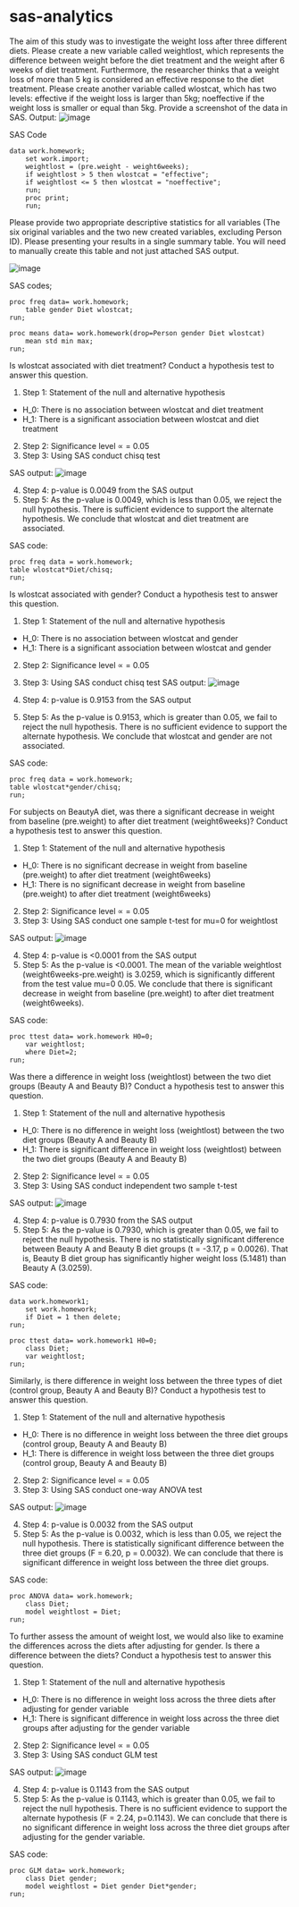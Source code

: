 # sas-analytics

The aim of this study was to investigate the weight loss after three different diets. Please create a new variable called weightlost, which represents the difference between weight before the diet treatment and the weight after 6 weeks of diet treatment. Furthermore, the researcher thinks that a weight loss of more than 5 kg is considered an effective response to the diet treatment. Please create another variable called wlostcat, which has two levels: effective if the weight loss is larger than 5kg; noeffective if the weight loss is smaller or equal than 5kg. Provide a screenshot of the data in SAS.
Output:
![image](https://user-images.githubusercontent.com/121342739/222927667-99457164-b327-48fd-82a2-ade386a6d4fa.png)

SAS Code
```
data work.homework; 
	set work.import; 
	weightlost = (pre.weight - weight6weeks); 
	if weightlost > 5 then wlostcat = "effective"; 
	if weightlost <= 5 then wlostcat = "noeffective"; 
	run; 
	proc print; 
	run;
```

Please provide two appropriate descriptive statistics for all variables (The six original variables and the two new created variables, excluding Person ID). Please presenting your results in a single summary table. You will need to manually create this table and not just attached SAS output.

![image](https://user-images.githubusercontent.com/121342739/222927252-cb90a371-5d26-4625-a83e-5d3560805e32.png)

SAS codes;
```
proc freq data= work.homework; 
	table gender Diet wlostcat; 
run; 
 
proc means data= work.homework(drop=Person gender Diet wlostcat)  
	mean std min max; 
run;
```

Is wlostcat associated with diet treatment? Conduct a hypothesis test to answer this question.
1. Step 1: Statement of the null and alternative hypothesis
 - H_0: There is no association between wlostcat and diet treatment
 - H_1: There is a significant association between wlostcat and diet treatment

2. Step 2: Significance level ∝ = 0.05
3. Step 3: Using SAS conduct chisq test

SAS output:
![image](https://user-images.githubusercontent.com/121342739/222927359-8f9757af-1d07-45dc-ac68-054ce9de5f4d.png)
 
4. Step 4: p-value is 0.0049 from the SAS output
5. Step 5: As the p-value is 0.0049, which is less than 0.05, we reject the null hypothesis. There is sufficient evidence to support the alternate hypothesis. We conclude that wlostcat and diet treatment are associated.

SAS code:
```
proc freq data = work.homework; 
table wlostcat*Diet/chisq; 
run;
```

Is wlostcat associated with gender? Conduct a hypothesis test to answer this question.
1. Step 1: Statement of the null and alternative hypothesis
- H_0: There is no association between wlostcat and gender
- H_1: There is a significant association between wlostcat and gender

2. Step 2: Significance level ∝ = 0.05
3. Step 3: Using SAS conduct chisq test
SAS output:
 ![image](https://user-images.githubusercontent.com/121342739/222927414-fcf701e6-2160-4fc5-959d-2ee3878d81bb.png)

4. Step 4: p-value is 0.9153 from the SAS output
5. Step 5: As the p-value is 0.9153, which is greater than 0.05, we fail to reject the null hypothesis. There is no sufficient evidence to support the alternate hypothesis. We conclude that wlostcat and gender are not associated.

SAS code:
```
proc freq data = work.homework; 
table wlostcat*gender/chisq; 
run;
```

For subjects on BeautyA diet, was there a significant decrease in weight from baseline (pre.weight) to after diet treatment (weight6weeks)? Conduct a hypothesis test to answer this question.
1. Step 1: Statement of the null and alternative hypothesis
- H_0: There is no significant decrease in weight from baseline (pre.weight) to after diet treatment (weight6weeks)
- H_1: There is no significant decrease in weight from baseline (pre.weight) to after diet treatment (weight6weeks)

2. Step 2: Significance level ∝ = 0.05
3. Step 3: Using SAS conduct one sample t-test for mu=0 for weightlost

SAS output:
![image](https://user-images.githubusercontent.com/121342739/222927465-964c6590-c62a-44ed-816b-c87686903aa8.png)
 
4. Step 4: p-value is <0.0001 from the SAS output
5. Step 5: As the p-value is <0.0001. The mean of the variable weightlost (weight6weeks-pre.weight) is 3.0259, which is significantly different from the test value mu=0 0.05. We conclude that there is significant decrease in weight from baseline (pre.weight) to after diet treatment (weight6weeks).

SAS code:
```
proc ttest data= work.homework H0=0; 
	var weightlost; 
	where Diet=2; 
run; 
```

Was there a difference in weight loss (weightlost) between the two diet groups (Beauty A and Beauty B)? Conduct a hypothesis test to answer this question.
1. Step 1: Statement of the null and alternative hypothesis
- H_0: There is no difference in weight loss (weightlost) between the two diet groups (Beauty A and Beauty B)
- H_1: There is significant difference in weight loss (weightlost) between the two diet groups (Beauty A and Beauty B)
2. Step 2: Significance level ∝ = 0.05
3. Step 3: Using SAS conduct independent two sample t-test

SAS output:
![image](https://user-images.githubusercontent.com/121342739/222927509-da399191-6d3c-4c90-93ff-7da593bbcca0.png)
 
4. Step 4: p-value is 0.7930 from the SAS output
5. Step 5: As the p-value is 0.7930, which is greater than 0.05, we fail to reject the null hypothesis. There is no statistically significant difference between Beauty A and Beauty B diet groups (t = -3.17, p = 0.0026). That is, Beauty B diet group has significantly higher weight loss (5.1481) than Beauty A (3.0259).

SAS code:
```
data work.homework1; 
	set work.homework; 
	if Diet = 1 then delete; 
run;

proc ttest data= work.homework1 H0=0; 
	class Diet; 
	var weightlost; 
run; 
```

Similarly, is there difference in weight loss between the three types of diet (control group, Beauty A and Beauty B)? Conduct a hypothesis test to answer this question.
1. Step 1: Statement of the null and alternative hypothesis
- H_0: There is no difference in weight loss between the three diet groups (control group, Beauty A and Beauty B)
- H_1: There is difference in weight loss between the three diet groups (control group, Beauty A and Beauty B)
2. Step 2: Significance level ∝ = 0.05
3. Step 3: Using SAS conduct one-way ANOVA test

SAS output:
  ![image](https://user-images.githubusercontent.com/121342739/222927566-4bc44983-c7fc-48dc-9eec-d578c118865c.png)

4. Step 4: p-value is 0.0032 from the SAS output
5. Step 5: As the p-value is 0.0032, which is less than 0.05, we reject the null hypothesis. There is statistically significant difference between the three diet groups (F = 6.20, p = 0.0032). We can conclude that there is significant difference in weight loss between the three diet groups.

SAS code:
```
proc ANOVA data= work.homework; 
	class Diet; 
	model weightlost = Diet; 
run; 
```

To further assess the amount of weight lost, we would also like to examine the differences across the diets after adjusting for gender. Is there a difference between the diets? Conduct a hypothesis test to answer this question.
1. Step 1: Statement of the null and alternative hypothesis
- H_0: There is no difference in weight loss across the three diets after adjusting for gender variable
- H_1: There is significant difference in weight loss across the three diet groups after adjusting for the gender variable
2. Step 2: Significance level ∝ = 0.05
3. Step 3: Using SAS conduct GLM test

SAS output:
![image](https://user-images.githubusercontent.com/121342739/222927595-83d37371-e002-460a-a4e3-dd67372e494e.png)
  
4. Step 4: p-value is 0.1143 from the SAS output
5. Step 5: As the p-value is 0.1143, which is greater than 0.05, we fail to reject the null hypothesis. There is no sufficient evidence to support the alternate hypothesis (F = 2.24, p=0.1143). We can conclude that there is no significant difference in weight loss across the three diet groups after adjusting for the gender variable.

SAS code:
```
proc GLM data= work.homework; 
	class Diet gender; 
	model weightlost = Diet gender Diet*gender; 
run;
```
